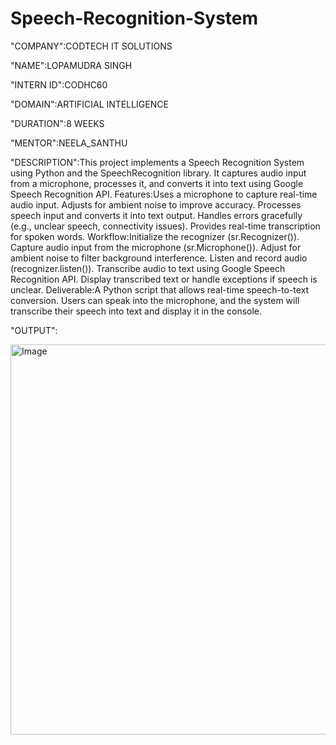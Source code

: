 # Speech-Recognition-System

"COMPANY":CODTECH IT SOLUTIONS

"NAME":LOPAMUDRA SINGH

"INTERN ID":CODHC60

"DOMAIN":ARTIFICIAL INTELLIGENCE

"DURATION":8 WEEKS

"MENTOR":NEELA_SANTHU

"DESCRIPTION":This project implements a Speech Recognition System using Python and the SpeechRecognition library. It captures audio input from a microphone, processes it, and converts it into text using Google Speech Recognition API.
Features:Uses a microphone to capture real-time audio input.
Adjusts for ambient noise to improve accuracy.
Processes speech input and converts it into text output.
Handles errors gracefully (e.g., unclear speech, connectivity issues).
Provides real-time transcription for spoken words.
Workflow:Initialize the recognizer (sr.Recognizer()).
Capture audio input from the microphone (sr.Microphone()).
Adjust for ambient noise to filter background interference.
Listen and record audio (recognizer.listen()).
Transcribe audio to text using Google Speech Recognition API.
Display transcribed text or handle exceptions if speech is unclear.
Deliverable:A Python script that allows real-time speech-to-text conversion. Users can speak into the microphone, and the system will transcribe their speech into text and display it in the console.

"OUTPUT":

<img width="624" alt="Image" src="https://github.com/user-attachments/assets/9f845ae2-f2d7-4a11-9716-dea279d4c199" />
